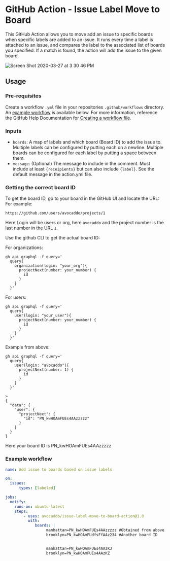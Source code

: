 # GitHub Action - Issue Label Move to Board
This GitHub Action allows you to move add an issue to specific boards when specific labels are added to an issue. It runs every time a label is attached to an issue, and compares the label to the associated list of boards you specified. If a match is found, the action will add the issue to the given board.

![Screen Shot 2020-03-27 at 3 30 46 PM](https://user-images.githubusercontent.com/1865328/77805832-19b91800-7040-11ea-98c8-5eb880be04f7.png)

## Usage
### Pre-requisites
Create a workflow `.yml` file in your repositories `.github/workflows` directory. An [example workflow](#example-workflow) is available below. For more information, reference the GitHub Help Documentation for [Creating a workflow file](https://help.github.com/en/articles/configuring-a-workflow#creating-a-workflow-file).

### Inputs
- `boards`: A map of labels and which board (Board ID) to add the issue to. Multiple labels can be configured by putting each on a newline. Multiple boards can be configured for each label by putting a space between them.
- `message`: (Optional) The message to include in the comment. Must include at least `{receipients}` but can also include `{label}`. See the default message in the action.yml file.

### Getting the correct board ID
To get the board ID, go to your board in the GitHub UI and locate the URL:
For example:
```
https://github.com/users/avocaddo/projects/1
```

Here Login will be users or org, here `avocaddo` and the project number is the last number in the URL `1`.

Use the github CLI to get the actual board ID:

For organizations:
```
gh api graphql -f query='
  query{
    organization(login: "your_org"){
      projectNext(number: your_number) {
        id
      }
    }
  }'
```

For users:

```
gh api graphql -f query='
  query{
    user(login: "your_user"){
      projectNext(number: your_number) {
        id
      }
    }
  }'
```

Example from above:
```
gh api graphql -f query='
  query{
    user(login: "avocaddo"){
      projectNext(number: 1) {
        id
      }
    }
  }'

>
{
  "data": {
    "user": {
      "projectNext": {
        "id": "PN_kwHOAmFUEs4AAzzzzz"
      }
    }
  }
}
```
Here your board ID is PN_kwHOAmFUEs4AAzzzzz
### Example workflow

```yaml
name: Add issue to boards based on issue labels

on:
  issues:
      types: [labeled]

jobs:
  notify:
    runs-on: ubuntu-latest
    steps:
        - uses: avocaddo/issue-label-move-to-board-action@1.0
          with:
             boards: |
                  manhattan=PN_kwHOAmFUEs4AAzzzzz #Obtained from above example
                  brooklyn=PN_kwHOAmFUdfsFfAAz234 #Another board ID


                  manhattan=PN_kwHOAmFUEs4AAzKJ
                  brooklyn=PN_kwHOAmFUEs4AAzKZ

